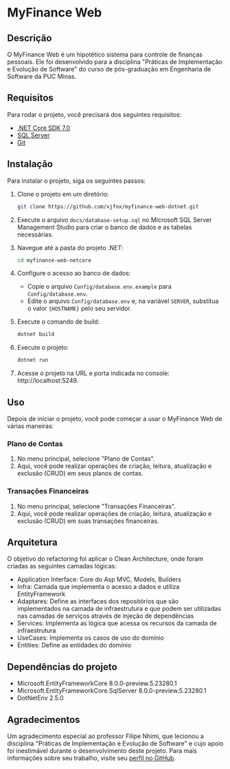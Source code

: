 # MyFinance Web

## Descrição

O MyFinance Web é um hipotético sistema para controle de finanças pessoais. Ele foi desenvolvido para a disciplina "Práticas de Implementação e Evolução de Software" do curso de pós-graduação em Engenharia de Software da PUC Minas.

## Requisitos

Para rodar o projeto, você precisará dos seguintes requisitos:

- [.NET Core SDK 7.0](https://dotnet.microsoft.com/en-us/download)
- [SQL Server](https://www.microsoft.com/pt-br/sql-server/sql-server-downloads)
- [Git](https://git-scm.com/)

## Instalação

Para instalar o projeto, siga os seguintes passos:

1. Clone o projeto em um diretório:

    ```bash
    git clone https://github.com/xjfox/myfinance-web-dotnet.git
    ```
2. Execute o arquivo `docs/database-setup.sql` no Microsoft SQL Server Management Studio para criar o banco de dados e as tabelas necessárias.

3. Navegue até a pasta do projeto .NET:
    ```bash
    cd myfinance-web-netcore
    ```
4. Configure o acesso ao banco de dados:
    - Copie o arquivo `Config/database.env.example` para `Config/database.env`.
    - Edite o arquivo `Config/database.env` e, na variável `SERVER`, substitua o valor `{HOSTNAME}` pelo seu servidor.

5. Execute o comando de build:
    ```bash
    dotnet build
    ```
6. Execute o projeto:
    ```bash
    dotnet run
    ```
7. Acesse o projeto na URL e porta indicada no console: http://localhost:5249.

## Uso

Depois de iniciar o projeto, você pode começar a usar o MyFinance Web de várias maneiras:

### Plano de Contas

1. No menu principal, selecione "Plano de Contas".
2. Aqui, você pode realizar operações de criação, leitura, atualização e exclusão (CRUD) em seus planos de contas.

### Transações Financeiras

1. No menu principal, selecione "Transações Financeiras".
2. Aqui, você pode realizar operações de criação, leitura, atualização e exclusão (CRUD) em suas transações financeiras.

## Arquitetura

O objetivo do refactoring foi aplicar o Clean Architecture, onde foram criadas as seguintes camadas lógicas:

- Application Interface: Core do Asp MVC, Models, Builders
- Infra: Camada que implementa o acesso a dados e utiliza EntityFramework
- Adaptares: Define as interfaces dos repositórios que são implementados na camada de infraestrutura e que podem ser utilizadas nas camadas de serviços através de injeção de dependências
- Services: Implementa as lógica que acessa os recursos da camada de infraestrutura
- UseCases: Implementa os casos de uso do domínio
- Entities: Define as entidades do domínio

## Dependências do projeto

- Microsoft.EntityFrameworkCore 8.0.0-preview.5.23280.1
- Microsoft.EntityFrameworkCore.SqlServer 8.0.0-preview.5.23280.1
- DotNetEnv 2.5.0

## Agradecimentos

Um agradecimento especial ao professor Filipe Nhimi, que lecionou a disciplina "Práticas de Implementação e Evolução de Software" e cujo apoio foi inestimável durante o desenvolvimento deste projeto. Para mais informações sobre seu trabalho, visite seu [perfil no GitHub](https://github.com/filipenhimi).
